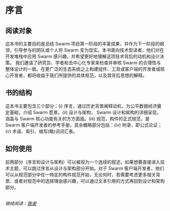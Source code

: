 # 序言
<!-- ## intended audience -->
## 阅读对象

<!-- The primary aim of this book is to capture the wealth of output of the ﬁrst phase of the Swarm project, and to serve as a compendium for teams and individuals participating in bringing Swarm to life in the forthcoming stages. The book is intended for the technically inclined reader who is interested in using Swarm in their development stack and wishes to better understand the motivation and design decisions behind the technology. Researchers, academics and decentralisation experts are invited to check our reasoning and audit the consistency of Swarm’s overall design. Core developers and developers from the wider ecosystem who build components, tooling or client implementations, should beneﬁt from the concrete speciﬁcations we present, as well as from the explanation of the thoughts behind them. -->
这本书的主要目的是总结 Swarm 项目第一阶段的丰富成果，并作为下一阶段的纲领，引导参与的团队或个人将 Swarm 变为现实。本书面向技术型读者，他们对在开发堆栈中应用 Swarm 感兴趣，并希望更好地理解这项技术背后的动机和设计决策。 我们邀请了研究员、学者和去中心化专家来检查并审核 Swarm 的合理性与整体设计的一致。在更广泛的生态系统之上构建组件、工具或客户端的开发者或核心开发者，都将收益于我们所提供的具体规范，以及其背后思想的解释。


<!-- structure of the book -->
## 书的结构

<!--- The book has three major parts. The Prelude (i), explains the motivation by describing the historical context, setting the stage for a fair data economy. We then presents the Swarm vision. The second, Design and Architecture (ii), contains a detailed exposition of the design and architecture of Swarm. This part covers all areas relevant to Swarm’s core functionality. The third part, Speciﬁcations (iii), provides the formal speciﬁcation of components. This is meant to serve as the reference handbook for Swarm client developers. The index, glossary of terms and acronyms, and an appendix (iv) containing formalised arguments (A), complete the compendium. -->
这本书主要包含三个部分：(i) 序言，通过历史背景阐释动机，为公平数据经济奠定基础，介绍 Swarm 愿景。(ii) 设计与架构， Swarm 设计和架构的详细呈现，涵盖与 Swarm 核心功能有关的方方面面。(iii) 规范，构件的正式规范，是 Swarm 客户端开发者的参考手册。其余概略部分包括：(iv) 附录，即公式论证；(v) 术语、索引、缩写(略)词词汇表。

<!-- how to use the book -->
## 如何使用

<!-- The ﬁrst two parts – the Prelude and Design and Architecture – can be read as one continuous narrative. Those wishing to jump right into the technology can start with the Design and Architecture part, skipping the Prelude. A Swarm client developer can start from any particular component spec in the Speciﬁcations part and work their way back to Design and Architecture, via the in-text references whenever wider context is needed or one is interested in the justiﬁcations for the choices apparent in the specs. -->

前两部分（序言和设计与架构）可以被视为一个连续的叙述，如果想要直接进入技术主题，可以跳过序言从设计与架构部分开始。对于 Swarm 客户端开发者，他们可以从规范部分中任一特定的构件规范开始，无论何时，若需要考虑更多相关背景、或者对规范中的选择理由感兴趣，可以通过文本引用的方式再回到设计和架构部分。

<br>_继续阅读：[致谢](/part-0/acknowledgements.md)_
